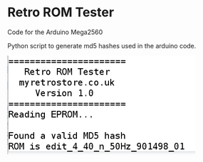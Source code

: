# Retro ROM Tester

Code for the Arduino Mega2560

Python script to generate md5 hashes used in the arduino code.

![Serial Output](https://github.com/MyRetroStore/RetroRomTester/blob/main/software/serial-output.png?raw=true)
